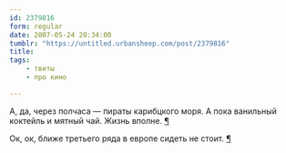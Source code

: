 ```yaml
---
id: 2379816
form: regular
date: 2007-05-24 20:34:00
tumblr: "https://untitled.urbansheep.com/post/2379816"
title:
tags:
    - твиты
    - про кино

---
```


<p>А, да, через полчаса — пираты карибцкого моря. А пока ванильный коктейль и мятный чай. Жизнь вполне. <a href="http://twitter.com/urbansheep/statuses/76781842">¶</a></p>

<p>Ок, ок, ближе третьего ряда в европе сидеть не стоит. <a href="http://twitter.com/urbansheep/statuses/76888972">¶</a></p>

